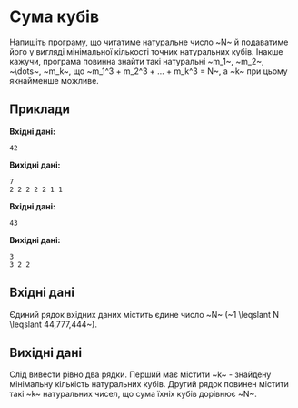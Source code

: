﻿# Сума кубів

Напишіть програму, що читатиме натуральне число ~N~ й подаватиме його у вигляді мінімальної кількості точних натуральних кубів. Інакше кажучи, програма повинна знайти такі натуральні ~m_1~, ~m_2~, ~\dots~, ~m_k~, що
~m_1^3 + m_2^3 + ... + m_k^3 = N~, а ~k~ при цьому якнайменше можливе.

## Приклади

**Вхідні дані:**
```
42
```

**Вихідні дані:**
```
7
2 2 2 2 2 1 1
```

**Вхідні дані:**
```
43
```

**Вихідні дані:**
```
3
3 2 2
```

## Вхідні дані
Єдиний рядок вхідних даних містить єдине число ~N~ (~1 \leqslant N \leqslant 44\,777\,444~).

## Вихідні дані
Слід вивести рівно два рядки. Перший має містити ~k~ - знайдену мінімальну кількість натуральних кубів. Другий рядок повинен містити такі ~k~ натуральних чисел, що сума їхніх кубів дорівнює ~N~.